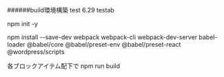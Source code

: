 ######build環境構築 test 6.29 testab

npm init -y

npm install --save-dev webpack webpack-cli webpack-dev-server babel-loader @babel/core @babel/preset-env @babel/preset-react @wordpress/scripts

各ブロックアイテム配下で
npm run build
